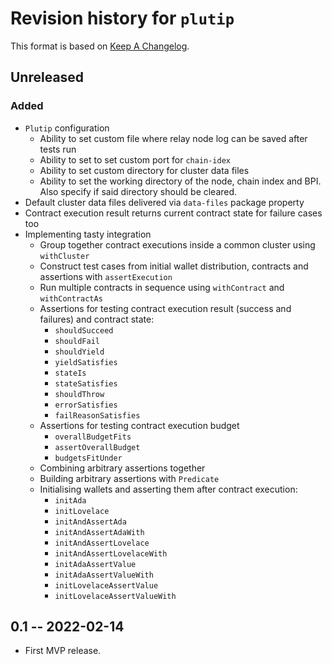 # Revision history for `plutip`

This format is based on [Keep A Changelog](https://keepachangelog.com/en/1.0.0).

## Unreleased

### Added

- `Plutip` configuration
  - Ability to set custom file where relay node log can be saved after tests run
  - Ability to set to set custom port for `chain-idex`
  - Ability to set custom directory for cluster data files
  - Ability to set the working directory of the node, chain index and BPI. Also specify if said directory should be cleared.
- Default cluster data files delivered via `data-files` package property
- Contract execution result returns current contract state for failure cases too
- Implementing tasty integration
  - Group together contract executions inside a common cluster using `withCluster`
  - Construct test cases from initial wallet distribution, contracts and assertions with `assertExecution`
  - Run multiple contracts in sequence using `withContract` and `withContractAs`
  - Assertions for testing contract execution result (success and failures) and contract state:
    - `shouldSucceed`
    - `shouldFail`
    - `shouldYield`
    - `yieldSatisfies`
    - `stateIs`
    - `stateSatisfies`
    - `shouldThrow`
    - `errorSatisfies`
    - `failReasonSatisfies`
  - Assertions for testing contract execution budget
    - `overallBudgetFits`
    - `assertOverallBudget`
    - `budgetsFitUnder`
  - Combining arbitrary assertions together
  - Building arbitrary assertions with `Predicate`  
  - Initialising wallets and asserting them after contract execution:
    - `initAda`
    - `initLovelace`
    - `initAndAssertAda`
    - `initAndAssertAdaWith`
    - `initAndAssertLovelace`
    - `initAndAssertLovelaceWith`
    - `initAdaAssertValue`
    - `initAdaAssertValueWith`
    - `initLovelaceAssertValue`
    - `initLovelaceAssertValueWith`

## 0.1 -- 2022-02-14

- First MVP release.
